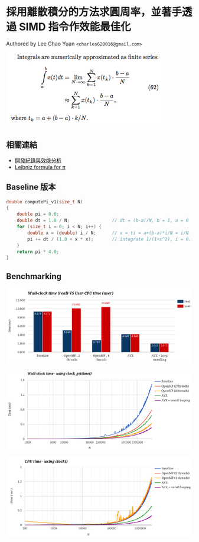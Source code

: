# 採用離散積分的方法求圓周率，並著手透過 SIMD 指令作效能最佳化

Authored by Lee Chao Yuan `<charles620016@gmail.com>`

![](https://raw.githubusercontent.com/charles620016/embedded-fall2015/master/hw1-computePi/screenshot/integral.png)

## 相關連結

* [開發紀錄與效能分析](https://charles620016.hackpad.com/Charles-Week-1-kBMD0GhbC7d)
* [Leibniz formula for π](https://en.wikipedia.org/wiki/Leibniz_formula_for_%CF%80)

## Baseline 版本

```c
double computePi_v1(size_t N)
{
    double pi = 0.0;
    double dt = 1.0 / N;                // dt = (b-a)/N, b = 1, a = 0
    for (size_t i = 0; i < N; i++) {
        double x = (double) i / N;      // x = ti = a+(b-a)*i/N = i/N
        pi += dt / (1.0 + x * x);       // integrate 1/(1+x^2), i = 0....N
    }
    return pi * 4.0;
}
```

## Benchmarking

![](https://raw.githubusercontent.com/charles620016/embedded-fall2015/master/hw1-computePi/screenshot/time_command.png)

![](https://raw.githubusercontent.com/charles620016/embedded-fall2015/master/hw1-computePi/screenshot/Wall-clock_time.png)

![](https://raw.githubusercontent.com/charles620016/embedded-fall2015/master/hw1-computePi/screenshot/CPU_time.png)
